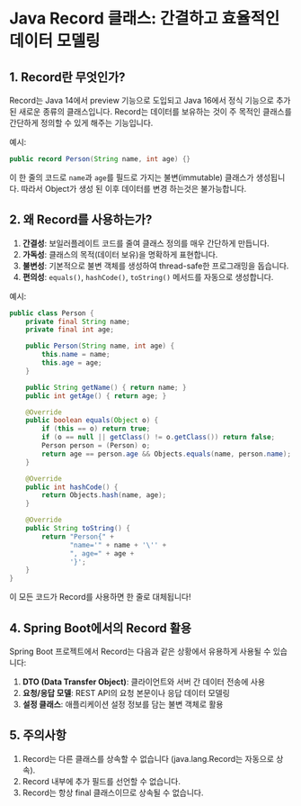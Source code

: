 # Java Record 클래스: 간결하고 효율적인 데이터 모델링

## 1. Record란 무엇인가?

Record는 Java 14에서 preview 기능으로 도입되고 Java 16에서 정식 기능으로 추가된 새로운 종류의 클래스입니다. Record는 데이터를 보유하는 것이 주 목적인 클래스를 간단하게 정의할 수 있게 해주는 기능입니다.

예시:
```java
public record Person(String name, int age) {}
```

이 한 줄의 코드로 `name`과 `age`를 필드로 가지는 불변(immutable) 클래스가 생성됩니다. 따라서 Object가 생성 된 이후 데이터를 변경 하는것은 불가능합니다. 

## 2. 왜 Record를 사용하는가?

1. **간결성**: 보일러플레이트 코드를 줄여 클래스 정의를 매우 간단하게 만듭니다.
2. **가독성**: 클래스의 목적(데이터 보유)을 명확하게 표현합니다.
3. **불변성**: 기본적으로 불변 객체를 생성하여 thread-safe한 프로그래밍을 돕습니다.
4. **편의성**: `equals()`, `hashCode()`, `toString()` 메서드를 자동으로 생성합니다.

예시:
```java
public class Person {
    private final String name;
    private final int age;

    public Person(String name, int age) {
        this.name = name;
        this.age = age;
    }

    public String getName() { return name; }
    public int getAge() { return age; }

    @Override
    public boolean equals(Object o) {
        if (this == o) return true;
        if (o == null || getClass() != o.getClass()) return false;
        Person person = (Person) o;
        return age == person.age && Objects.equals(name, person.name);
    }

    @Override
    public int hashCode() {
        return Objects.hash(name, age);
    }

    @Override
    public String toString() {
        return "Person{" +
               "name='" + name + '\'' +
               ", age=" + age +
               '}';
    }
}
```

이 모든 코드가 Record를 사용하면 한 줄로 대체됩니다!

## 4. Spring Boot에서의 Record 활용

Spring Boot 프로젝트에서 Record는 다음과 같은 상황에서 유용하게 사용될 수 있습니다:

1. **DTO (Data Transfer Object)**: 클라이언트와 서버 간 데이터 전송에 사용
2. **요청/응답 모델**: REST API의 요청 본문이나 응답 데이터 모델링
3. **설정 클래스**: 애플리케이션 설정 정보를 담는 불변 객체로 활용

## 5. 주의사항

1. Record는 다른 클래스를 상속할 수 없습니다 (java.lang.Record는 자동으로 상속).
2. Record 내부에 추가 필드를 선언할 수 없습니다.
3. Record는 항상 final 클래스이므로 상속될 수 없습니다.
